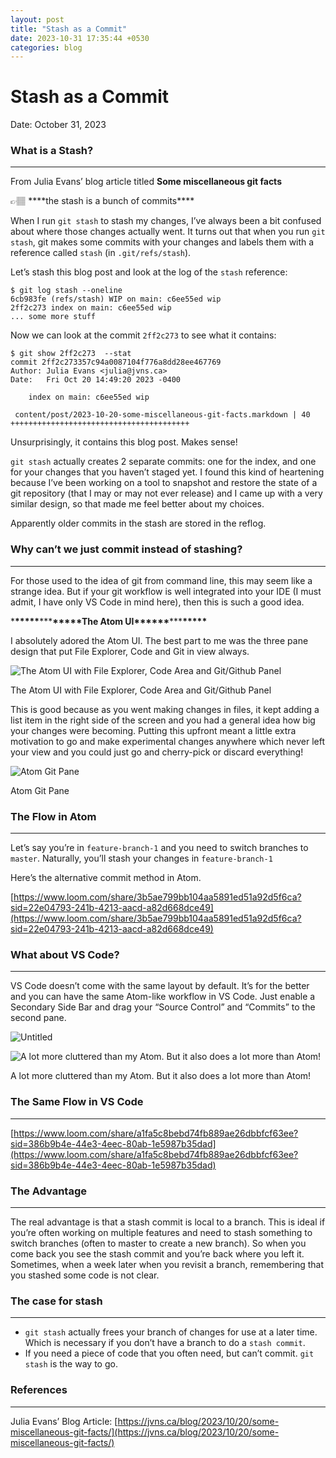 ```yaml
---
layout: post
title: "Stash as a Commit"
date: 2023-10-31 17:35:44 +0530
categories: blog
---
```


# Stash as a Commit

Date: October 31, 2023

### What is a Stash?

---

From Julia Evans’ blog article titled **Some miscellaneous git facts**

<aside>
👉🏽 ****the stash is a bunch of commits****

When I run `git stash` to stash my changes, I’ve always been a bit confused about where those changes actually went. It turns out that when you run `git stash`, git makes some commits with your changes and labels them with a reference called `stash` (in `.git/refs/stash`).

Let’s stash this blog post and look at the log of the `stash` reference:

```
$ git log stash --oneline
6cb983fe (refs/stash) WIP on main: c6ee55ed wip
2ff2c273 index on main: c6ee55ed wip
... some more stuff

```

Now we can look at the commit `2ff2c273` to see what it contains:

```
$ git show 2ff2c273  --stat
commit 2ff2c273357c94a0087104f776a8dd28ee467769
Author: Julia Evans <julia@jvns.ca>
Date:   Fri Oct 20 14:49:20 2023 -0400

    index on main: c6ee55ed wip

 content/post/2023-10-20-some-miscellaneous-git-facts.markdown | 40 ++++++++++++++++++++++++++++++++++++++++

```

Unsurprisingly, it contains this blog post. Makes sense!

`git stash` actually creates 2 separate commits: one for the index, and one for your changes that you haven’t staged yet. I found this kind of heartening because I’ve been working on a tool to snapshot and restore the state of a git repository (that I may or may not ever release) and I came up with a very similar design, so that made me feel better about my choices.

Apparently older commits in the stash are stored in the reflog.

</aside>

### Why can’t we just commit instead of stashing?

---

For those used to the idea of git from command line, this may seem like a strange idea. But if your git workflow is well integrated into your IDE (I must admit, I have only VS Code in mind here), then this is such a good idea.

\***\*\*\*\*\***\*\*\***\*\*\*\*\***The Atom UI\***\*\*\*\*\***\*\*\***\*\*\*\*\***

I absolutely adored the Atom UI. The best part to me was the three pane design that put File Explorer, Code and Git in view always.

![The Atom UI with File Explorer, Code Area and Git/Github Panel](https://www.notion.so/image/https%3A%2F%2Fprod-files-secure.s3.us-west-2.amazonaws.com%2Feb53edbf-045d-426c-aa09-d626c2816f18%2F30eb89c7-3a26-44ee-b2f2-68ee6c0aa485%2FUntitled.png?table=block&id=d8d6eda7-64ee-407a-80bc-5008f3df3411&spaceId=eb53edbf-045d-426c-aa09-d626c2816f18&width=2000&userId=b04d2281-e5fe-4703-a2d6-48be4b6c781d&cache=v2)

The Atom UI with File Explorer, Code Area and Git/Github Panel

This is good because as you went making changes in files, it kept adding a list item in the right side of the screen and you had a general idea how big your changes were becoming. Putting this upfront meant a little extra motivation to go and make experimental changes anywhere which never left your view and you could just go and cherry-pick or discard everything!

![Atom Git Pane](https://www.notion.so/image/https%3A%2F%2Fprod-files-secure.s3.us-west-2.amazonaws.com%2Feb53edbf-045d-426c-aa09-d626c2816f18%2Fa0cac6ea-b1a1-4188-88f2-bcd93e7ae264%2FUntitled.png?table=block&id=a43d04df-ecd0-4ece-bb34-c6249ef0ace4&spaceId=eb53edbf-045d-426c-aa09-d626c2816f18&width=2000&userId=b04d2281-e5fe-4703-a2d6-48be4b6c781d&cache=v2)

Atom Git Pane

### The Flow in Atom

---

Let’s say you’re in `feature-branch-1` and you need to switch branches to `master`. Naturally, you’ll stash your changes in `feature-branch-1`

Here’s the alternative commit method in Atom.

[https://www.loom.com/share/3b5ae799bb104aa5891ed51a92d5f6ca?sid=22e04793-241b-4213-aacd-a82d668dce49](https://www.loom.com/share/3b5ae799bb104aa5891ed51a92d5f6ca?sid=22e04793-241b-4213-aacd-a82d668dce49)

### What about VS Code?

---

VS Code doesn’t come with the same layout by default. It’s for the better and you can have the same Atom-like workflow in VS Code. Just enable a Secondary Side Bar and drag your “Source Control” and “Commits” to the second pane.

![Untitled](https://www.notion.so/image/https%3A%2F%2Fprod-files-secure.s3.us-west-2.amazonaws.com%2Feb53edbf-045d-426c-aa09-d626c2816f18%2F883485c0-262f-459b-ae7c-fb679142d8ff%2FUntitled.png?table=block&id=8c888b7c-77bb-4b97-89f1-3ebeb297a110&spaceId=eb53edbf-045d-426c-aa09-d626c2816f18&width=2000&userId=b04d2281-e5fe-4703-a2d6-48be4b6c781d&cache=v2)

![A lot more cluttered than my Atom. But it also does a lot more than Atom!](https://www.notion.so/image/https%3A%2F%2Fprod-files-secure.s3.us-west-2.amazonaws.com%2Feb53edbf-045d-426c-aa09-d626c2816f18%2F842b7ef4-deb7-4304-8063-0af1ad02e19f%2FUntitled.png?table=block&id=99e468ec-9c5b-4861-9f49-0643fd5bb392&spaceId=eb53edbf-045d-426c-aa09-d626c2816f18&width=2000&userId=b04d2281-e5fe-4703-a2d6-48be4b6c781d&cache=v2)

A lot more cluttered than my Atom. But it also does a lot more than Atom!

### The Same Flow in VS Code

---

[https://www.loom.com/share/a1fa5c8bebd74fb889ae26dbbfcf63ee?sid=386b9b4e-44e3-4eec-80ab-1e5987b35dad](https://www.loom.com/share/a1fa5c8bebd74fb889ae26dbbfcf63ee?sid=386b9b4e-44e3-4eec-80ab-1e5987b35dad)

### The Advantage

---

The real advantage is that a stash commit is local to a branch. This is ideal if you’re often working on multiple features and need to stash something to switch branches (often to master to create a new branch). So when you come back you see the stash commit and you’re back where you left it. Sometimes, when a week later when you revisit a branch, remembering that you stashed some code is not clear.

### The case for stash

---

- `git stash` actually frees your branch of changes for use at a later time. Which is necessary if you don’t have a branch to do a `stash commit`.
- If you need a piece of code that you often need, but can’t commit. `git stash` is the way to go.

### References

---

Julia Evans’ Blog Article: [https://jvns.ca/blog/2023/10/20/some-miscellaneous-git-facts/](https://jvns.ca/blog/2023/10/20/some-miscellaneous-git-facts/)
